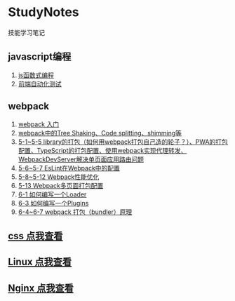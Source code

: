 # StudyNotes
技能学习笔记

## javascript编程
1. <a href="Javascript编程/js函数式编程" target="_blank">js函数式编程</ah>
2. <a href="Javascript编程/前端自动化测试" target="_blank">前端自动化测试</a>

## webpack
1. <a href="webpack/第1章-第3章" target="_blank">webpack 入门</a>
2. <a href="webpack/第4章" target="_blank">webpack中的Tree Shaking、Code splitting、shimming等</a>
3. <a href="webpack/5-1~5-5" target="_blank">5-1~5-5 library的打包（如何用webpack打包自己造的轮子？）、PWA的打包配置、TypeScript的打包配置、使用webpack实现代理转发、WebpackDevServer解决单页面应用路由问题</a>
4. <a href="webpack/5-6~5-7 EsLint在Webpack中的配置" target="_blank">5-6~5-7 EsLint在Webpack中的配置</a>
5. <a href="webpack/5-8~5-12 Webpack性能优化" target="_blank">5-8~5-12 Webpack性能优化</a>
6. <a href="webpack/5-13 Webpack多页面打包配置" target="_blank">5-13 Webpack多页面打包配置</a>
7. <a href="webpack/6-1 如何编写一个Loader" target="_blank">6-1 如何编写一个Loader</a>
8. <a href="webpack/6-3 如何编写一个Plugins" target="_blank">6-3 如何编写一个Plugins</a>
9. <a href="webpack/6-4~6-7 webpack 打包（bundler）原理" target="_blank">6-4~6-7 webpack 打包（bundler）原理</a>

## <a href="css" target="_blank">css 点我查看</a>
## <a href="Linux" target="_blank">Linux 点我查看</a>
## <a href="Nginx" target="_blank">Nginx 点我查看</a>
